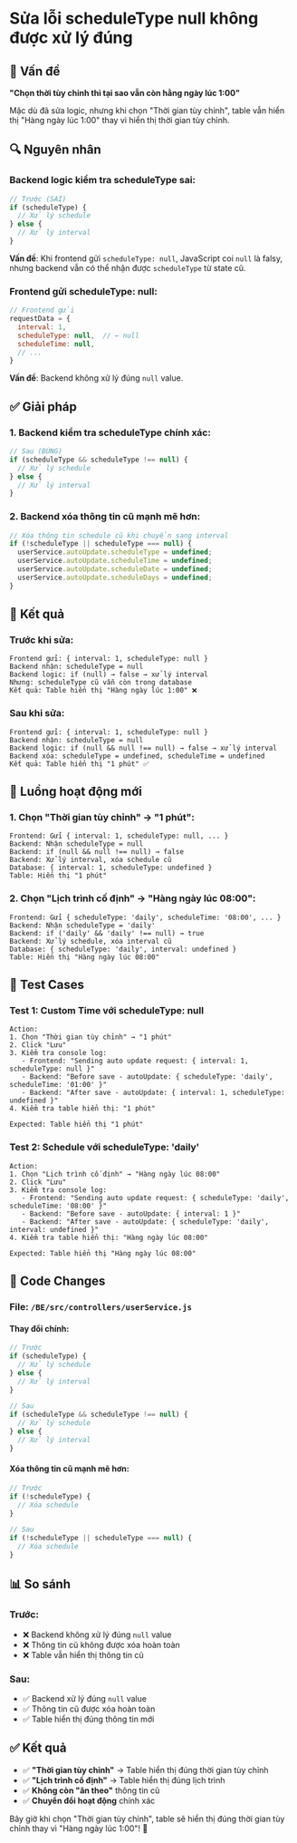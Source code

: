 # Sửa lỗi scheduleType null không được xử lý đúng

## 🐛 Vấn đề

**"Chọn thời tùy chỉnh thì tại sao vẫn còn hằng ngày lúc 1:00"**

Mặc dù đã sửa logic, nhưng khi chọn "Thời gian tùy chỉnh", table vẫn hiển thị "Hàng ngày lúc 1:00" thay vì hiển thị thời gian tùy chỉnh.

## 🔍 Nguyên nhân

### **Backend logic kiểm tra scheduleType sai:**
```javascript
// Trước (SAI)
if (scheduleType) {
  // Xử lý schedule
} else {
  // Xử lý interval
}
```

**Vấn đề**: Khi frontend gửi `scheduleType: null`, JavaScript coi `null` là falsy, nhưng backend vẫn có thể nhận được `scheduleType` từ state cũ.

### **Frontend gửi scheduleType: null:**
```javascript
// Frontend gửi
requestData = {
  interval: 1,
  scheduleType: null,  // ← null
  scheduleTime: null,
  // ...
}
```

**Vấn đề**: Backend không xử lý đúng `null` value.

## ✅ Giải pháp

### **1. Backend kiểm tra scheduleType chính xác:**
```javascript
// Sau (ĐÚNG)
if (scheduleType && scheduleType !== null) {
  // Xử lý schedule
} else {
  // Xử lý interval
}
```

### **2. Backend xóa thông tin cũ mạnh mẽ hơn:**
```javascript
// Xóa thông tin schedule cũ khi chuyển sang interval
if (!scheduleType || scheduleType === null) {
  userService.autoUpdate.scheduleType = undefined;
  userService.autoUpdate.scheduleTime = undefined;
  userService.autoUpdate.scheduleDate = undefined;
  userService.autoUpdate.scheduleDays = undefined;
}
```

## 🎯 Kết quả

### **Trước khi sửa:**
```
Frontend gửi: { interval: 1, scheduleType: null }
Backend nhận: scheduleType = null
Backend logic: if (null) → false → xử lý interval
Nhưng: scheduleType cũ vẫn còn trong database
Kết quả: Table hiển thị "Hàng ngày lúc 1:00" ❌
```

### **Sau khi sửa:**
```
Frontend gửi: { interval: 1, scheduleType: null }
Backend nhận: scheduleType = null
Backend logic: if (null && null !== null) → false → xử lý interval
Backend xóa: scheduleType = undefined, scheduleTime = undefined
Kết quả: Table hiển thị "1 phút" ✅
```

## 🔄 Luồng hoạt động mới

### **1. Chọn "Thời gian tùy chỉnh" → "1 phút":**
```
Frontend: Gửi { interval: 1, scheduleType: null, ... }
Backend: Nhận scheduleType = null
Backend: if (null && null !== null) → false
Backend: Xử lý interval, xóa schedule cũ
Database: { interval: 1, scheduleType: undefined }
Table: Hiển thị "1 phút"
```

### **2. Chọn "Lịch trình cố định" → "Hàng ngày lúc 08:00":**
```
Frontend: Gửi { scheduleType: 'daily', scheduleTime: '08:00', ... }
Backend: Nhận scheduleType = 'daily'
Backend: if ('daily' && 'daily' !== null) → true
Backend: Xử lý schedule, xóa interval cũ
Database: { scheduleType: 'daily', interval: undefined }
Table: Hiển thị "Hàng ngày lúc 08:00"
```

## 🧪 Test Cases

### **Test 1: Custom Time với scheduleType: null**
```
Action:
1. Chọn "Thời gian tùy chỉnh" → "1 phút"
2. Click "Lưu"
3. Kiểm tra console log:
   - Frontend: "Sending auto update request: { interval: 1, scheduleType: null }"
   - Backend: "Before save - autoUpdate: { scheduleType: 'daily', scheduleTime: '01:00' }"
   - Backend: "After save - autoUpdate: { interval: 1, scheduleType: undefined }"
4. Kiểm tra table hiển thị: "1 phút"

Expected: Table hiển thị "1 phút"
```

### **Test 2: Schedule với scheduleType: 'daily'**
```
Action:
1. Chọn "Lịch trình cố định" → "Hàng ngày lúc 08:00"
2. Click "Lưu"
3. Kiểm tra console log:
   - Frontend: "Sending auto update request: { scheduleType: 'daily', scheduleTime: '08:00' }"
   - Backend: "Before save - autoUpdate: { interval: 1 }"
   - Backend: "After save - autoUpdate: { scheduleType: 'daily', interval: undefined }"
4. Kiểm tra table hiển thị: "Hàng ngày lúc 08:00"

Expected: Table hiển thị "Hàng ngày lúc 08:00"
```

## 🔧 Code Changes

### **File: `/BE/src/controllers/userService.js`**

#### **Thay đổi chính:**
```javascript
// Trước
if (scheduleType) {
  // Xử lý schedule
} else {
  // Xử lý interval
}

// Sau
if (scheduleType && scheduleType !== null) {
  // Xử lý schedule
} else {
  // Xử lý interval
}
```

#### **Xóa thông tin cũ mạnh mẽ hơn:**
```javascript
// Trước
if (!scheduleType) {
  // Xóa schedule
}

// Sau
if (!scheduleType || scheduleType === null) {
  // Xóa schedule
}
```

## 📊 So sánh

### **Trước:**
- ❌ Backend không xử lý đúng `null` value
- ❌ Thông tin cũ không được xóa hoàn toàn
- ❌ Table vẫn hiển thị thông tin cũ

### **Sau:**
- ✅ Backend xử lý đúng `null` value
- ✅ Thông tin cũ được xóa hoàn toàn
- ✅ Table hiển thị đúng thông tin mới

## ✅ Kết quả

- ✅ **"Thời gian tùy chỉnh"** → Table hiển thị đúng thời gian tùy chỉnh
- ✅ **"Lịch trình cố định"** → Table hiển thị đúng lịch trình
- ✅ **Không còn "ăn theo"** thông tin cũ
- ✅ **Chuyển đổi hoạt động** chính xác

Bây giờ khi chọn "Thời gian tùy chỉnh", table sẽ hiển thị đúng thời gian tùy chỉnh thay vì "Hàng ngày lúc 1:00"! 🎯
